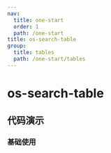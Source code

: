 ```yaml
---
nav:
  title: one-start
  order: 1
  path: /one-start
title: os-search-table
group:
  title: tables
  path: /one-start/tables
---
```


# os-search-table

## 代码演示

### 基础使用

<code src="../demos/search-table/simple.tsx" />

<API exports='["Settings", "Requests"]' src="../components/search-table/index.tsx"></API>
